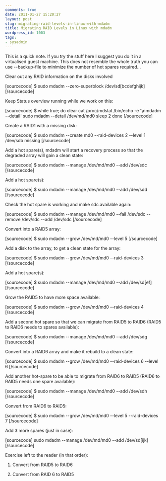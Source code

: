 ```yaml
---
comments: true
date: 2011-01-27 15:20:27
layout: post
slug: migrating-raid-levels-in-linux-with-mdadm
title: Migrating RAID Levels in Linux with mdadm
wordpress_id: 1003
tags:
- sysadmin
---
```


This is a quick note. If you try the stuff here I suggest you do it in a virtualised guest machine. This does not resemble the whole truth you can use --backup-file to minimize the number of hot spares required...

Clear out any RAID information on the disks involved

[sourcecode]
$ sudo mdadm --zero-superblock /dev/sd[bcdefghijk]
[/sourcecode]

Keep Status overview running while we work on this:

[sourcecode]
$ while true;
    do
        clear
        cat /proc/mdstat
        /bin/echo -e '\nmdadm --detail'
        sudo mdadm --detail /dev/md/md0
        sleep 2
    done
[/sourcecode]

Create a RAID1 with a missing disk:

[sourcecode]
$ sudo mdadm --create md0 --raid-devices 2 --level 1 /dev/sdb missing
[/sourcecode]

Add a hot spare(s), mdadm will start a recovery process so that the degraded
array will gain a clean state:

[sourcecode]
$ sudo mdadm --manage /dev/md/md0 --add /dev/sdc
[/sourcecode]

Add a hot spare(s):

[sourcecode]
$ sudo mdadm --manage /dev/md/md0 --add /dev/sdd
[/sourcecode]

Check the hot spare is working and make sdc available again:

[sourcecode]
$ sudo mdadm --manage /dev/md/md0 --fail /dev/sdc --remove /dev/sdc --add /dev/sdc
[/sourcecode]

Convert into a RAID5 array:

[sourcecode]
$ sudo mdadm --grow /dev/md/md0 --level 5
[/sourcecode]

Add a disk to the array, to get a clean state for the array:

[sourcecode]
$ sudo mdadm --grow /dev/md/md0 --raid-devices 3
[/sourcecode]

Add a hot spare(s):

[sourcecode]
$ sudo mdadm --manage /dev/md/md0 --add /dev/sd[ef]
[/sourcecode]

Grow the RAID5 to have more space available:

[sourcecode]
$ sudo mdadm --grow /dev/md/md0 --raid-devices 4
[/sourcecode]

Add a second hot spare so that we can migrate from RAID5 to RAID6 (RAID5 to RAID6 needs to spares available):

[sourcecode]
$ sudo mdadm --manage /dev/md/md0 --add /dev/sdg
[/sourcecode]

Convert into a RAID6 array and make it rebuild to a clean state:

[sourcecode]
$ sudo mdadm --grow /dev/md/md0 --raid-devices 6 --level 6
[/sourcecode]

Add another hot-spare to be able to migrate from RAID6 to RAID5 (RAID6 to RAID5 needs one spare available):

[sourcecode]
$ sudo mdadm --manage /dev/md/md0 --add /dev/sdh
[/sourcecode]

Convert from RAID6 to RAID5:

[sourcecode]
$ sudo mdadm --grow /dev/md/md0 --level 5 --raid-devices 7
[/sourcecode]

Add 3 more spares (just in case):

[sourcecode]
sudo mdadm --manage /dev/md/md0 --add /dev/sd[ijk]
[/sourcecode]

Exercise left to the reader (in that order):



	
  1. Convert from RAID5 to RAID6

	
  2. Convert from RAID 6 to RAID5


